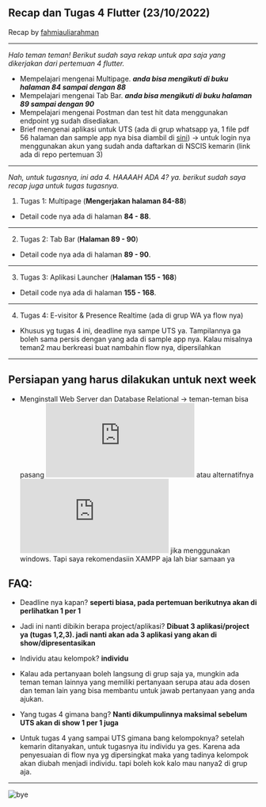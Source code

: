## Recap dan Tugas 4 Flutter (23/10/2022)

Recap by [fahmiauliarahman](https://github.com/fahmiauliarahman)

---

_Halo teman teman! Berikut sudah saya rekap untuk apa saja yang dikerjakan dari pertemuan 4 flutter._

- Mempelajari mengenai Multipage. **_anda bisa mengikuti di buku halaman 84 sampai dengan 88_**
- Mempelajari mengenai Tab Bar. **_anda bisa mengikuti di buku halaman 89 sampai dengan 90_**
- Mempelajari mengenai Postman dan test hit data menggunakan endpoint yg sudah disediakan.
- Brief mengenai aplikasi untuk UTS (ada di grup whatsapp ya, 1 file pdf 56 halaman dan sample app nya bisa diambil di [sini](https://drive.google.com/file/d/1B_q0uuWZ1ASH0S6U2OEH_D4hQevyRg5o/view?usp=sharing)) -> untuk login nya menggunakan akun yang sudah anda daftarkan di NSCIS kemarin (link ada di repo pertemuan 3)

---

_Nah, untuk tugasnya, ini ada 4. HAAAAH ADA 4? ya. berikut sudah saya recap juga untuk tugas tugasnya._

1. Tugas 1: Multipage (**Mengerjakan halaman 84-88**)

- Detail code nya ada di halaman **84 - 88**.

---

2. Tugas 2: Tab Bar (**Halaman 89 - 90**)

- Detail code nya ada di halaman **89 - 90**.

---

3. Tugas 3: Aplikasi Launcher (**Halaman 155 - 168**)

- Detail code nya ada di halaman **155 - 168**.

---

4. Tugas 4: E-visitor & Presence Realtime (ada di grup WA ya flow nya)

- Khusus yg tugas 4 ini, deadline nya sampe UTS ya. Tampilannya ga boleh sama persis dengan yang ada di sample app nya. Kalau misalnya teman2 mau berkreasi buat nambahin flow nya, dipersilahkan

---

## Persiapan yang harus dilakukan untuk next week

- Menginstall Web Server dan Database Relational -> teman-teman bisa pasang ![XAMPP](https://www.apachefriends.org/download.html) atau alternatifnya ![Laragon](https://laragon.org/download/index.html) jika menggunakan windows. Tapi saya rekomendasiin XAMPP aja lah biar samaan ya

## FAQ:

- Deadline nya kapan? **seperti biasa, pada pertemuan berikutnya akan di perlihatkan 1 per 1**
- Jadi ini nanti dibikin berapa project/aplikasi? **Dibuat 3 aplikasi/project ya (tugas 1,2,3). jadi nanti akan ada 3 aplikasi yang akan di show/dipresentasikan**
- Individu atau kelompok? **individu**
- Kalau ada pertanyaan boleh langsung di grup saja ya, mungkin ada teman teman lainnya yang memiliki pertanyaan serupa atau ada dosen dan teman lain yang bisa membantu untuk jawab pertanyaan yang anda ajukan.

- Yang tugas 4 gimana bang? **Nanti dikumpulinnya maksimal sebelum UTS akan di show 1 per 1 juga**
- Untuk tugas 4 yang sampai UTS gimana bang kelompoknya? setelah kemarin ditanyakan, untuk tugasnya itu individu ya ges. Karena ada penyesuaian di flow nya yg dipersingkat maka yang tadinya kelompok akan diubah menjadi individu. tapi boleh kok kalo mau nanya2 di grup aja.

---

![bye](https://media.tenor.com/wJ1f-nu2nggAAAAi/wave-bye.gif)

